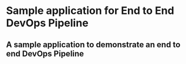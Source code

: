 # Sample application for End to End DevOps Pipeline
## A sample application to demonstrate an end to end DevOps Pipeline


